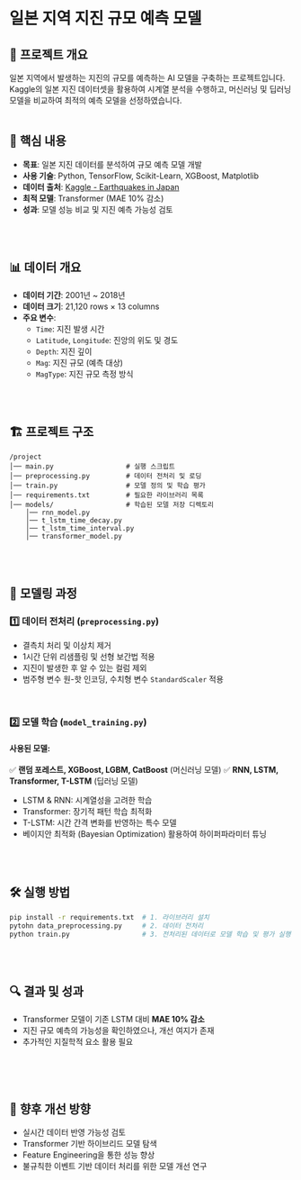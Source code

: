# 일본 지역 지진 규모 예측 모델

## 📌 프로젝트 개요
일본 지역에서 발생하는 지진의 규모를 예측하는 AI 모델을 구축하는 프로젝트입니다. Kaggle의 일본 지진 데이터셋을 활용하여 시계열 분석을 수행하고, 머신러닝 및 딥러닝 모델을 비교하여 최적의 예측 모델을 선정하였습니다.
</br>
</br>

## 🚀 핵심 내용
- **목표**: 일본 지진 데이터를 분석하여 규모 예측 모델 개발
- **사용 기술**: Python, TensorFlow, Scikit-Learn, XGBoost, Matplotlib
- **데이터 출처**: [Kaggle - Earthquakes in Japan](https://www.kaggle.com/datasets/aerodinamicc/earthquakes-in-japan)
- **최적 모델**: Transformer (MAE 10% 감소)
- **성과**: 모델 성능 비교 및 지진 예측 가능성 검토
</br>
</br>

## 📊 데이터 개요
- **데이터 기간**: 2001년 ~ 2018년
- **데이터 크기**: 21,120 rows × 13 columns
- **주요 변수**:
  - `Time`: 지진 발생 시간
  - `Latitude`, `Longitude`: 진앙의 위도 및 경도
  - `Depth`: 지진 깊이
  - `Mag`: 지진 규모 (예측 대상)
  - `MagType`: 지진 규모 측정 방식
</br>
</br>

## 🏗️ 프로젝트 구조
```
/project
│── main.py                  # 실행 스크립트
│── preprocessing.py         # 데이터 전처리 및 로딩
│── train.py                 # 모델 정의 및 학습 평가
│── requirements.txt         # 필요한 라이브러리 목록
│── models/                  # 학습된 모델 저장 디렉토리
    │── rnn_model.py
    │── t_lstm_time_decay.py
    │── t_lstm_time_interval.py
    │── transformer_model.py
```
</br>
</br>

## 🔬 모델링 과정
### 1️⃣ 데이터 전처리 (`preprocessing.py`)
- 결측치 처리 및 이상치 제거
- 1시간 단위 리샘플링 및 선형 보간법 적용
- 지진이 발생한 후 알 수 있는 컬럼 제외
- 범주형 변수 원-핫 인코딩, 수치형 변수 `StandardScaler` 적용
</br>

### 2️⃣ 모델 학습 (`model_training.py`)
#### 사용된 모델:
✅ **랜덤 포레스트, XGBoost, LGBM, CatBoost** (머신러닝 모델)
✅ **RNN, LSTM, Transformer, T-LSTM** (딥러닝 모델)

- LSTM & RNN: 시계열성을 고려한 학습
- Transformer: 장기적 패턴 학습 최적화
- T-LSTM: 시간 간격 변화를 반영하는 특수 모델
- 베이지안 최적화 (Bayesian Optimization) 활용하여 하이퍼파라미터 튜닝
</br>
</br>

## 🛠️ 실행 방법
```bash
pip install -r requirements.txt  # 1. 라이브러리 설치
pytohn data_preprocessing.py     # 2. 데이터 전처리
python train.py                  # 3. 전처리된 데이터로 모델 학습 및 평가 실행
```
</br>
</br>


## 🔍 결과 및 성과
- Transformer 모델이 기존 LSTM 대비 **MAE 10% 감소**
- 지진 규모 예측의 가능성을 확인하였으나, 개선 여지가 존재
- 추가적인 지질학적 요소 활용 필요
</br>
</br>
</br>

## 📌 향후 개선 방향
- 실시간 데이터 반영 가능성 검토
- Transformer 기반 하이브리드 모델 탐색
- Feature Engineering을 통한 성능 향상
- 불규칙한 이벤트 기반 데이터 처리를 위한 모델 개선 연구
